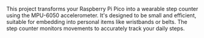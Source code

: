 This project transforms your Raspberry Pi Pico into a wearable step counter using the MPU-6050 accelerometer. It's designed to be small and efficient, suitable for embedding into personal items like wristbands or belts. The step counter monitors movements to accurately track your daily steps.
